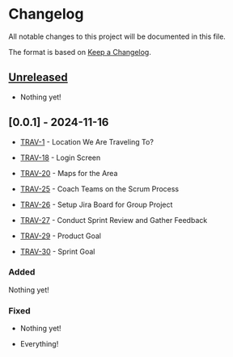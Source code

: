 # Changelog

All notable changes to this project will be documented in this file.

The format is based on [Keep a
Changelog](https://keepachangelog.com/en/1.0.0/).

## [Unreleased]

- Nothing yet!

## [0.0.1] - 2024-11-16

- [TRAV-1](https://ensign-team-r2m2oa1m.atlassian.net/browse/TRAV-1) - Location We Are Traveling To?

- [TRAV-18](https://ensign-team-r2m2oa1m.atlassian.net/browse/TRAV-18) - Login Screen

- [TRAV-20](https://ensign-team-r2m2oa1m.atlassian.net/browse/TRAV-20) - Maps for the Area

- [TRAV-25](https://ensign-team-r2m2oa1m.atlassian.net/browse/TRAV-25) - Coach Teams on the Scrum Process

- [TRAV-26](https://ensign-team-r2m2oa1m.atlassian.net/browse/TRAV-26) - Setup Jira Board for Group Project

- [TRAV-27](https://ensign-team-r2m2oa1m.atlassian.net/browse/TRAV-27) - Conduct Sprint Review and Gather Feedback

- [TRAV-29](https://ensign-team-r2m2oa1m.atlassian.net/browse/TRAV-29) - Product Goal

- [TRAV-30](https://ensign-team-r2m2oa1m.atlassian.net/browse/TRAV-30) - Sprint Goal

### Added

 Nothing yet!

### Fixed

- Nothing yet!
  

- Everything!

[Unreleased]: https://github.com/nickjj/flask-static-digest/compare/v0.4.1...HEAD
[0.4.1]: https://github.com/nickjj/flask-static-digest/compare/v0.4.0...v0.4.1
[0.4.0]: https://github.com/nickjj/flask-static-digest/compare/v0.3.0...v0.4.0
[0.3.0]: https://github.com/nickjj/flask-static-digest/compare/v0.2.1...v0.3.0
[0.2.1]: https://github.com/nickjj/flask-static-digest/compare/v0.2.0...v0.2.1
[0.2.0]: https://github.com/nickjj/flask-static-digest/compare/v0.1.4...v0.2.0
[0.1.4]: https://github.com/nickjj/flask-static-digest/compare/v0.1.3...v0.1.4
[0.1.3]: https://github.com/nickjj/flask-static-digest/compare/v0.1.2...v0.1.3
[0.1.2]: https://github.com/nickjj/flask-static-digest/compare/v0.1.1...v0.1.2
[0.1.1]: https://github.com/nickjj/flask-static-digest/compare/v0.1.0...v0.1.1
[0.1.0]: https://github.com/nickjj/flask-static-digest/releases/tag/v0.1.0

